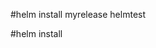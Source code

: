 #helm install myrelease helmtest

#helm install <releasename> <dir which contains charts values templates>

